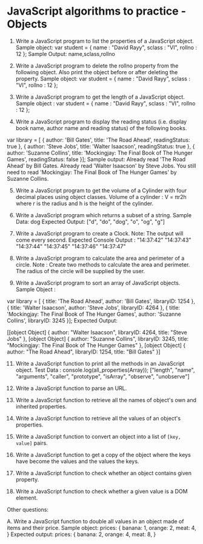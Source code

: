 # JavaScript algorithms to practice - Objects

1. Write a JavaScript program to list the properties of a JavaScript object.
   Sample object:
   var student = {
   name : "David Rayy",
   sclass : "VI",
   rollno : 12 };
   Sample Output: name,sclass,rollno

2. Write a JavaScript program to delete the rollno property from the following object. Also print the object before or after deleting the property.
   Sample object:
   var student = {
   name : "David Rayy",
   sclass : "VI",
   rollno : 12 };

3. Write a JavaScript program to get the length of a JavaScript object.
   Sample object :
   var student = {
   name : "David Rayy",
   sclass : "VI",
   rollno : 12 };

4. Write a JavaScript program to display the reading status (i.e. display book name, author name and reading status) of the following books.

var library = [
{
author: 'Bill Gates',
title: 'The Road Ahead',
readingStatus: true
},
{
author: 'Steve Jobs',
title: 'Walter Isaacson',
readingStatus: true
},
{
author: 'Suzanne Collins',
title: 'Mockingjay: The Final Book of The Hunger Games',
readingStatus: false
}];
Sample output:
Already read 'The Road Ahead' by Bill Gates.
Already read 'Walter Isaacson' by Steve Jobs.
You still need to read 'Mockingjay: The Final Book of The Hunger Games' by Suzanne Collins.

5. Write a JavaScript program to get the volume of a Cylinder with four decimal places using object classes.
   Volume of a cylinder : V = πr2h
   where r is the radius and h is the height of the cylinder.

6. Write a JavaScript program which returns a subset of a string.
   Sample Data: dog
   Expected Output: ["d", "do", "dog", "o", "og", "g"]

7. Write a JavaScript program to create a Clock.
   Note: The output will come every second.
   Expected Console Output :
   "14:37:42"
   "14:37:43"
   "14:37:44"
   "14:37:45"
   "14:37:46"
   "14:37:47"

8. Write a JavaScript program to calculate the area and perimeter of a circle.
   Note : Create two methods to calculate the area and perimeter. The radius of the circle will be supplied by the user.

9. Write a JavaScript program to sort an array of JavaScript objects.
   Sample Object :

var library = [
{
title: 'The Road Ahead',
author: 'Bill Gates',
libraryID: 1254
},
{
title: 'Walter Isaacson',
author: 'Steve Jobs',
libraryID: 4264
},
{
title: 'Mockingjay: The Final Book of The Hunger Games',
author: 'Suzanne Collins',
libraryID: 3245
}];
Expected Output:

[[object Object] {
author: "Walter Isaacson",
libraryID: 4264,
title: "Steve Jobs"
}, [object Object] {
author: "Suzanne Collins",
libraryID: 3245,
title: "Mockingjay: The Final Book of The Hunger Games"
}, [object Object] {
author: "The Road Ahead",
libraryID: 1254,
title: "Bill Gates"
}]

11. Write a JavaScript function to print all the methods in an JavaScript object.
    Test Data :
    console.log(all_properties(Array));
    ["length", "name", "arguments", "caller", "prototype", "isArray", "observe", "unobserve"]

12. Write a JavaScript function to parse an URL.

13. Write a JavaScript function to retrieve all the names of object's own and inherited properties.

14. Write a JavaScript function to retrieve all the values of an object's properties.

15. Write a JavaScript function to convert an object into a list of `[key, value]` pairs.

16. Write a JavaScript function to get a copy of the object where the keys have become the values and the values the keys.

17. Write a JavaScript function to check whether an object contains given property.

18. Write a JavaScript function to check whether a given value is a DOM element.

Other questions:

A. Write a JavaScript function to double all values in an object made of items and their price.
Sample object:
prices: {
banana: 1,
orange: 2,
meat: 4,
}
Expected output:
prices: {
banana: 2,
orange: 4,
meat: 8,
}
